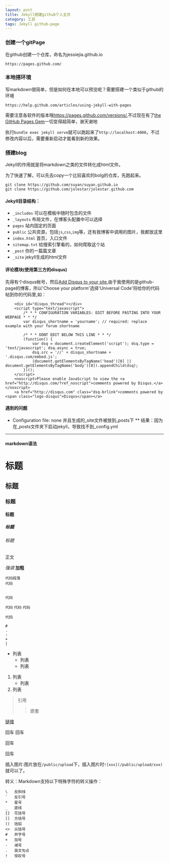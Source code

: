 ```yaml
---
layout: post
title: Jekyll搭建github个人主页
category: 工具 
tags: Jekyll github-page
---
```


### 创建一个gitPage 
在github创建一个仓库，命名为jessiejia.github.io 

```https://pages.github.com/```

### 本地搭环境
写markdown很简单，但是如何在本地可以预览呢？需要搭建一个类似于github的环境

```https://help.github.com/articles/using-jekyll-with-pages```

需要注意各软件的版本哦<https://pages.github.com/versions/>,不过现在有了[the GitHub Pages Gem](https://github.com/github/pages-gem)一切变得超简单，谢天谢地

执行`bundle exec jekyll serve`就可以跑起来了`http://localhost:4000`，不过修改内容以后，需要重新启动才能看到新的效果。

### 搭建blog

Jekyll的作用就是将markdown之类的文件转化成html文件。

为了快速了解，可以先去copy一个比较喜欢的bolg的仓库，先跑起来。
    
    git clone https://github.com/suyan/suyan.github.io
    git clone https://github.com/jolestar/jolestar.github.com

#### Jekyll目录结构：
- `_includes` 可以在模板中随时包含的文件
- `_layouts` 布局文件，在博客头配置中可以选择
- `pages` 站内固定的页面
- `public` 公共资源，包括`js`,`css`,`img`等，还有我博客中调用的图片，我都放这里
- `index.html` 首页，入口文件
- `sitemap.txt` 给搜索引擎看的，如何爬取这个站
- `_post` 你的一篇篇文章
- `_site` jekyll生成的html文件

#### 评论模块(使用第三方的disqus)
先得有个disqus帐号，然后[Add Disqus to your site](http://disqus.com/admin/create/),由于我使用的是github-page的博客，所以'Choose your platform'选择'Universal Code'将给你的代码帖到你的代码里,如：
```
    <div id="disqus_thread"></div>
    <script type="text/javascript">
        /* * * CONFIGURATION VARIABLES: EDIT BEFORE PASTING INTO YOUR WEBPAGE * * */
        var disqus_shortname = 'yourname'; // required: replace example with your forum shortname

        /* * * DONT EDIT BELOW THIS LINE * * */
        (function() {
            var dsq = document.createElement('script'); dsq.type = 'text/javascript'; dsq.async = true;
            dsq.src = '//' + disqus_shortname + '.disqus.com/embed.js';
            (document.getElementsByTagName('head')[0] || document.getElementsByTagName('body')[0]).appendChild(dsq);
        })();
    </script>
    <noscript>Please enable JavaScript to view the <a href="http://disqus.com/?ref_noscript">comments powered by Disqus.</a></noscript>
    <a href="http://disqus.com" class="dsq-brlink">comments powered by <span class="logo-disqus">Disqus</span></a>
```

#### 遇到的问题
* Configuration file: none 并且生成的_site文件被放到_posts下
** 结果：因为在_posts文件夹下启动jekyll，导致找不到_config.yml


-----------------------
#### markdown语法

# 标题
## 标题
### 标题
#### 标题
##### 标题
###### 标题
正文


*强调*
**加粗**
    
    代码段落
    代码


    代码


`代码`
``代码``
```代码```

`
代码
`
```
#
.
:
+
|
```

* 列表
    * 列表
    * 列表

1. 列表
    - 列表
1. 列表    



> 引用
>> 嵌套


[链接](http://zh.wikipedia.com/wiki/Markdown)


回车
回车

回车


回车

插入图片:图片放在`/public/upload`下，插入图片时`![xxx](/public/upload/xxx)`就可以了。

转义：Markdown支持以下特殊字符的转义操作：
```
\   反斜线
`   反引号
*   星号
_   底线
{}  花括号
[]  方括号
()  括弧
<>  尖括号
#   井字号
+   加号
-   减号
.   英文句点
!   惊叹号
```

